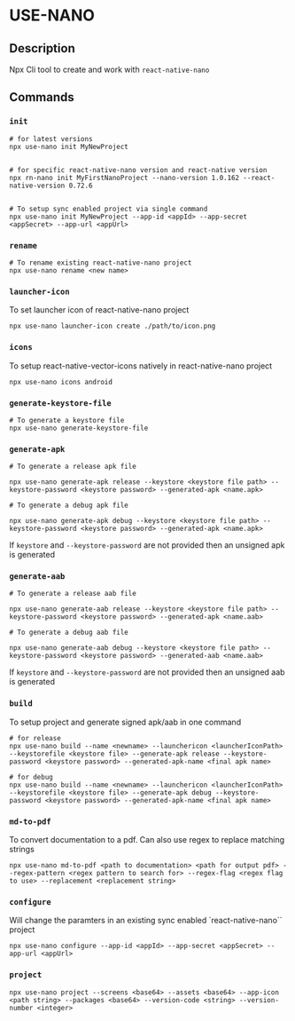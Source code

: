 # USE-NANO

## Description
Npx Cli tool to create and work with `react-native-nano`

## Commands

### `init`
```
# for latest versions
npx use-nano init MyNewProject


# for specific react-native-nano version and react-native version
npx rn-nano init MyFirstNanoProject --nano-version 1.0.162 --react-native-version 0.72.6  


# To setup sync enabled project via single command
npx use-nano init MyNewProject --app-id <appId> --app-secret <appSecret> --app-url <appUrl>

```
### `rename`
```
# To rename existing react-native-nano project
npx use-nano rename <new name>
```

### `launcher-icon`
To set launcher icon of react-native-nano project
```
npx use-nano launcher-icon create ./path/to/icon.png
```

### `icons`
To setup react-native-vector-icons natively in react-native-nano project
```
npx use-nano icons android 
```


### `generate-keystore-file`


```
# To generate a keystore file 
npx use-nano generate-keystore-file
```

### `generate-apk`
```
# To generate a release apk file 
 
npx use-nano generate-apk release --keystore <keystore file path> --keystore-password <keystore password> --generated-apk <name.apk> 
```

```
# To generate a debug apk file 
 
npx use-nano generate-apk debug --keystore <keystore file path> --keystore-password <keystore password> --generated-apk <name.apk> 
```
If `keystore` and `--keystore-password` are not provided then an unsigned apk is generated

### `generate-aab`
```
# To generate a release aab file 
 
npx use-nano generate-aab release --keystore <keystore file path> --keystore-password <keystore password> --generated-apk <name.aab> 
```

```
# To generate a debug aab file 
 
npx use-nano generate-aab debug --keystore <keystore file path> --keystore-password <keystore password> --generated-aab <name.aab> 
```
If `keystore` and `--keystore-password` are not provided then an unsigned aab is generated


### `build`
To setup project and generate signed apk/aab in one command

```
# for release
npx use-nano build --name <newname> --launchericon <launcherIconPath> --keystorefile <keystore file> --generate-apk release --keystore-password <keystore password> --generated-apk-name <final apk name>

# for debug
npx use-nano build --name <newname> --launchericon <launcherIconPath> --keystorefile <keystore file> --generate-apk debug --keystore-password <keystore password> --generated-apk-name <final apk name>

```

### `md-to-pdf`

To convert documentation to a pdf. Can also use regex to replace matching strings


```
npx use-nano md-to-pdf <path to documentation> <path for output pdf> --regex-pattern <regex pattern to search for> --regex-flag <regex flag to use> --replacement <replacement string>
```
### `configure`
Will change the paramters in an existing sync enabled `react-native-nano`` project

```
npx use-nano configure --app-id <appId> --app-secret <appSecret> --app-url <appUrl>

```

### `project`

```
npx use-nano project --screens <base64> --assets <base64> --app-icon <path string> --packages <base64> --version-code <string> --version-number <integer>
    
```